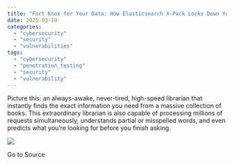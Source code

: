 ```yaml
---
title: "Fort Knox for Your Data: How Elasticsearch X-Pack Locks Down Your Cluster – Part 1"
date: 2025-03-19
categories: 
  - "cybersecurity"
  - "security"
  - "vulnerabilities"
tags: 
  - "cybersecurity"
  - "penetration_testing"
  - "security"
  - "vulnerability"
---
```


Picture this: an always-awake, never-tired, high-speed librarian that instantly finds the exact information you need from a massive collection of books. This extraordinary librarian is also capable of processing millions of requests simultaneously, understands partial or misspelled words, and even predicts what you’re looking for before you finish asking.

![](https://track.hubspot.com/__ptq.gif?a=21158977&k=14&r=https%3A%2F%2Fwww.trustwave.com%2Fen-us%2Fresources%2Fblogs%2Fspiderlabs-blog%2Ffort-knox-for-your-data-how-elasticsearch-x-pack-locks-down-your-cluster-part-1%2F&bu=https%253A%252F%252Fwww.trustwave.com%252Fen-us%252Fresources%252Fblogs%252Fspiderlabs-blog&bvt=rss)

Go to Source
